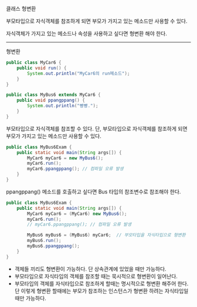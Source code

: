 클래스 형변환

부모타입으로 자식객체를 참조하게 되면 부모가 가지고 있는 메소드만 사용할 수 있다.

자식객체가 가지고 있는 메소드나 속성을 사용하고 싶다면 형변환 해야 한다.


---


형변환

```java
public class MyCar6 {
    public void run() {
        System.out.println("MyCar6의 run메소드");
    }
}

public class MyBus6 extends MyCar6 {
    public void ppangppang() {
        System.out.println("빵빵.");
    }
}
```


부모타입으로 자식객체를 참조할 수 있다. 단, 부모타입으로 자식객체를 참조하게 되면 부모가 가지고 있는 메소드만 사용할 수 있다.
```java
public class MyBus6Exam {
    public static void main(String args[]) {
        MyCar6 myCar6 = new MyBus6();
        myCar6.run();
        myCar6.ppangppang(); // 컴파일 오류 발생
    }
}
```

ppangppang() 메소드를 호출하고 싶다면 Bus 타입의 참조변수로 참조해야 한다.
```java
public class MyBus6Exam {
    public static void main(String args[]) {
        MyCar6 myCar6 = (MyCar6) new MyBus6();
        myCar6.run();
        // myCar6.ppangppang(); // 컴파일 오류 발생

        MyBus6 myBus6 = (MyBus6) myCar6;  // 부모타입을 자식타입으로 형변환 
        myBus6.run();
        myBus6.ppangppang();
    }
}
```
- 객체들 끼리도 형변환이 가능하다. 단 상속관계에 있었을 때만 가능하다.
- 부모타입으로 자식타입의 객체를 참조할 때는 묵시적으로 형변환이 일어난다.
- 부모타입의 객체를 자식타입으로 참조하게 할때는 명시적으로 형변환 해주어 한다. 단 이렇게 형변환 할때에는 부모가 참조하는 인스턴스가 형변환 하려는 자식타입일 때만 가능하다.